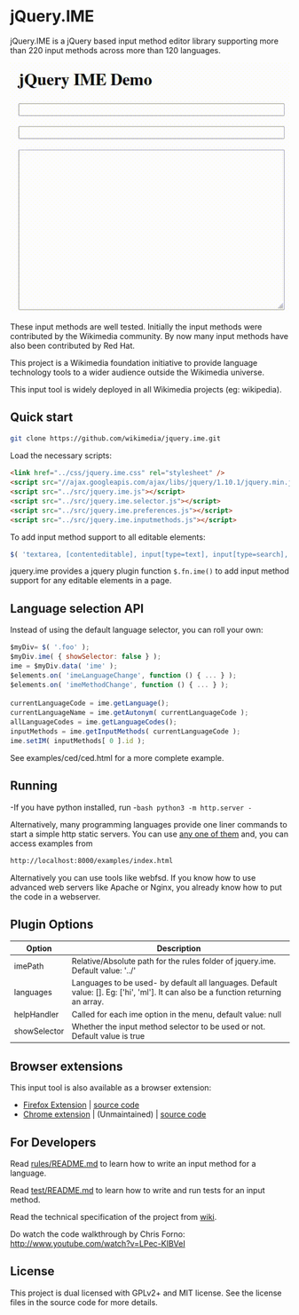 jQuery.IME
==========

jQuery.IME is a jQuery based input method editor library supporting more than
220 input methods across more than 120 languages.

![jQuery.IME Demo](./examples/images/demo.gif)

These input methods are well tested. Initially the input methods were
contributed by the Wikimedia community. By now many input methods have also
been contributed by Red Hat.

This project is a Wikimedia foundation initiative to provide language technology
tools to a wider audience outside the Wikimedia universe.

This input tool is widely deployed in all Wikimedia projects (eg: wikipedia).


Quick start
-----------

```bash
git clone https://github.com/wikimedia/jquery.ime.git
```

Load the necessary scripts:
```html
<link href="../css/jquery.ime.css" rel="stylesheet" />
<script src="//ajax.googleapis.com/ajax/libs/jquery/1.10.1/jquery.min.js" ></script>
<script src="../src/jquery.ime.js"></script>
<script src="../src/jquery.ime.selector.js"></script>
<script src="../src/jquery.ime.preferences.js"></script>
<script src="../src/jquery.ime.inputmethods.js"></script>
```

To add input method support to all editable elements:

```javascript
$( 'textarea, [contenteditable], input[type=text], input[type=search], input:not([type])' ).ime();
```

jquery.ime provides a jquery plugin function `$.fn.ime()` to add input method
support for any editable elements in a page.

Language selection API
----------------------

Instead of using the default language selector, you can roll your own:

```javascript
$myDiv= $( '.foo' );
$myDiv.ime( { showSelector: false } );
ime = $myDiv.data( 'ime' );
$elements.on( 'imeLanguageChange', function () { ... } );
$elements.on( 'imeMethodChange', function () { ... } );

currentLanguageCode = ime.getLanguage();
currentLanguageName = ime.getAutonym( currentLanguageCode );
allLanguageCodes = ime.getLanguageCodes();
inputMethods = ime.getInputMethods( currentLanguageCode );
ime.setIM( inputMethods[ 0 ].id );
```

See examples/ced/ced.html for a more complete example.

Running
-------

-If you have python installed, run
-```bash
 python3 -m http.server
-```

Alternatively, many programming languages provide one liner commands to start a
simple http static servers. You can use [any one of them](https://gist.github.com/willurd/5720255)
and, you can access examples from

```bash
http://localhost:8000/examples/index.html
```

Alternatively you can use tools like webfsd. If you know how to use advanced
web servers like Apache or Nginx, you already know how to put the code in a
webserver.

Plugin Options
--------------

| Option  | Description |
|---------|---------------------|
| imePath | Relative/Absolute path for the rules folder of jquery.ime. Default value: '../' |
| languages| Languages to be used- by default all languages. Default value:  []. Eg: ['hi', 'ml']. It can also be a function returning an array.|
| helpHandler| Called for each ime option in the menu, default value: null|
| showSelector | Whether the input method selector to be used or not. Default value is true |

Browser extensions
------------------
This input tool is also available as a browser extension:
* [Firefox Extension](https://addons.mozilla.org/en-US/firefox/addon/wikimedia-input-tools/) | [source code](https://gitlab.com/kskarthik/wikimedia-input-tools)
* [Chrome extension](https://chrome.google.com/webstore/detail/wikimedia-input-tools/fjnfifedbeeeibikgpggddmfbaeccaoh) | (Unmaintained)  | [source code](https://github.com/pravee-n/jquery.ime-chrome-extension)

For Developers
--------------

Read [rules/README.md](https://github.com/wikimedia/jquery.ime/tree/master/rules)
to learn how to write an input method for a language.

Read [test/README.md](https://github.com/wikimedia/jquery.ime/tree/master/test)
to learn how to write and run tests for an input method.

Read the technical specification of the project from
[wiki](https://github.com/wikimedia/jquery.ime/wiki/Technical-Specification).

Do watch the code walkthrough by Chris Forno: http://www.youtube.com/watch?v=LPec-KIBVeI

License
-------
This project is dual licensed with GPLv2+ and MIT license. See the license
files in the source code for more details.

